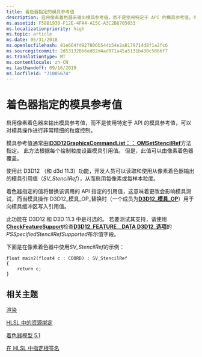 ```yaml
---
title: 着色器指定的模具参考值
description: 启用像素着色器来输出模具参考值，而不是使用特定于 API 的模具参考值，可以对模具操作进行非常精细的粒度控制。
ms.assetid: F58B1930-F12E-4FA4-A15C-A3C2B8705033
ms.localizationpriority: high
ms.topic: article
ms.date: 05/31/2018
ms.openlocfilehash: 81e664fd927806b544b54e2a8179714d8f1a2fc6
ms.sourcegitcommit: 2d531328b6ed82d4ad971a45a5131b430c5866f7
ms.translationtype: MT
ms.contentlocale: zh-CN
ms.lasthandoff: 09/16/2019
ms.locfileid: "71005674"
---
```

# <a name="shader-specified-stencil-reference-value"></a>着色器指定的模具参考值

启用像素着色器来输出模具参考值，而不是使用特定于 API 的模具参考值，可以对模具操作进行非常精细的粒度控制。

模具参考值通常由[**ID3D12GraphicsCommandList：： OMSetStencilRef**](/windows/desktop/api/d3d12/nf-d3d12-id3d12graphicscommandlist-omsetstencilref)方法指定。 此方法根据每个绘制粒度设置模具引用值。 但是，此值可以由像素着色器覆盖。

使用此 D3D12 （和 d3d 11.3）功能，开发人员可以读取和使用从像素着色器输出的模具引用值（*SV\_StencilRef*），从而启用每像素或每样本粒度。

着色器指定的值将替换该调用的 API 指定的引用值，这意味着更改会影响模具测试，而当模具操作 D3D12\_模具\_OP\_替换时（一个成员为[**D3D12\_模具\_OP**](/windows/desktop/api/d3d12/ne-d3d12-d3d12_stencil_op)）用于向模具缓冲区写入引用值。

此功能在 D3D12 和 D3D 11.3 中是可选的。 若要测试其支持，请使用[**CheckFeatureSupport**](/windows/desktop/api/d3d12/nf-d3d12-id3d12device-checkfeaturesupport)检查[**D3D12\_FEATURE\_\_DATA D3D12\_选项**](/windows/desktop/api/d3d12/ns-d3d12-d3d12_feature_data_d3d12_options)的*PSSpecifiedStencilRefSupported*布尔值字段。

下面是在像素着色器中使用*SV\_StencilRef*的示例：

``` syntax
float main2(float4 c : COORD) : SV_StencilRef
{
    return c;
}
```

## <a name="related-topics"></a>相关主题

<dl> <dt>

[渲染](rendering.md)
</dt> <dt>

[HLSL 中的资源绑定](resource-binding-in-hlsl.md)
</dt> <dt>

[着色器模型 5.1](https://docs.microsoft.com/windows/desktop/direct3dhlsl/shader-model-5-1)
</dt> <dt>

[在 HLSL 中指定根签名](specifying-root-signatures-in-hlsl.md)
</dt> </dl>

 

 




